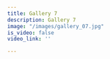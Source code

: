 ```yaml
---
title: Gallery 7
description: Gallery 7
image: "/images/gallery_07.jpg"
is_video: false
video_link: ''

---
```

